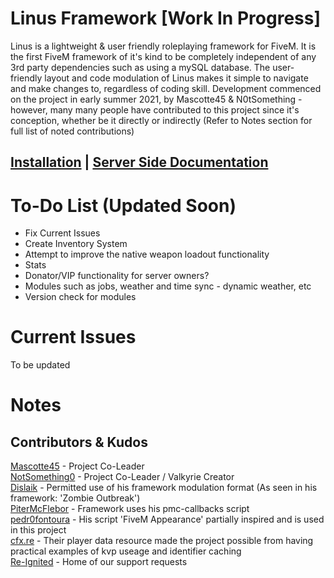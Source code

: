 # Linus Framework [Work In Progress]
Linus is a lightweight & user friendly roleplaying framework for FiveM. It is the first FiveM framework of it's kind to be completely independent of any 3rd party dependencies such as using a mySQL database. The user-friendly layout and code modulation of Linus makes it simple to navigate and make changes to, regardless of coding skill. Development commenced on the project in early summer 2021, by Mascotte45 & N0tSomething - however, many many people have contributed to this project since it's conception, whether be it directly or indirectly (Refer to Notes section for full list of noted contributions)

## [Installation](/cl_commands.md) | [Server Side Documentation](/server/sv_commands.md)

# To-Do List (Updated Soon)

- Fix Current Issues
- Create Inventory System
- Attempt to improve the native weapon loadout functionality
- Stats
- Donator/VIP functionality for server owners?
- Modules such as jobs, weather and time sync - dynamic weather, etc
- Version check for modules

# Current Issues
To be updated

# Notes
## Contributors & Kudos

[Mascotte45](https://github.com/mascotte-scripts) - Project Co-Leader<br/>
[NotSomething0](https://github.com/NotSomething0) - Project Co-Leader / Valkyrie Creator<br/>
[Dislaik](https://github.com/Dislaik) - Permitted use of his framework modulation format (As seen in his framework: 'Zombie Outbreak')<br/>
[PiterMcFlebor](https://github.com/pitermcflebor) - Framework uses his pmc-callbacks script<br/>
[pedr0fontoura](https://github.com/pedr0fontoura) - His script 'FiveM Appearance' partially inspired and is used in this project<br/>
[cfx.re](https://github.com/citizenfx) - Their player data resource made the project possible from having practical examples of kvp useage and identifier caching<br/>
[Re-Ignited](https://discord.gg/FVJtvh3YMK) - Home of our support requests
